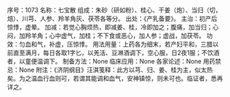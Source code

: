 序号：1073
名称：七宝散
组成：朱砂（研如粉）、桂心、干姜（炮）、当归（切，焙）、川芎、人参、羚羊角灰、茯苓各等分。
出处：《产乳备要》。
主治：初产后惊悸，虚晕。
加减：若觉心胸烦热，即减姜、桂，冷即加之；腹痛，加当归；心闷，加羚羊角；心中虚气，加桂；不下食或恶心，加人参；虚战，加茯苓。
功效：匀血和气，补虚，压惊悸。
用法用量：上药各为细末，若产妇平和，三腊以前直至满月，每日各取1字匕，以羌活、豆淋酒调下，空心服，日2夜1服；不饮酒者，以童便温调下。
制备方法：None
临床应用：None
各家论述：None
用药禁忌：None
附注：《济阴纲目》汪淇笺释：此方以芎、归、姜、桂为主，似太热矣。为之温血行血则可，若谓其能调和血气，安神镇惊，则未可也。临证者，悉再详之。
